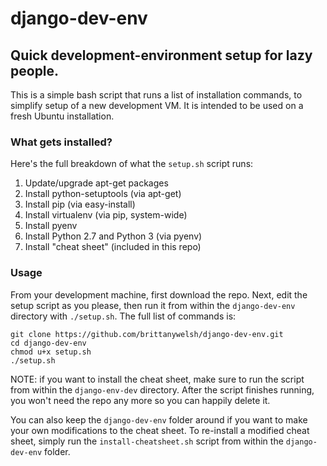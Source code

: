 # django-dev-env
## Quick development-environment setup for lazy people.

This is a simple bash script that runs a list of installation commands, to simplify setup of a new development VM. It is intended to be used on a fresh Ubuntu installation.

### What gets installed?

Here's the full breakdown of what the `setup.sh` script runs:
1. Update/upgrade apt-get packages
2. Install python-setuptools (via apt-get)
3. Install pip (via easy-install)
4. Install virtualenv (via pip, system-wide)
5. Install pyenv
6. Install Python 2.7 and Python 3 (via pyenv)
8. Install "cheat sheet" (included in this repo)

### Usage

From your development machine, first download the repo. Next, edit the setup script as you please, then run it from within the `django-dev-env` directory with `./setup.sh`. The full list of commands is:

```
git clone https://github.com/brittanywelsh/django-dev-env.git
cd django-dev-env
chmod u+x setup.sh
./setup.sh
```

NOTE: if you want to install the cheat sheet, make sure to run the script from within the `django-env-dev` directory. After the script finishes running, you won't need the repo any more so you can happily delete it.

You can also keep the `django-dev-env` folder around if you want to make your own modifications to the cheat sheet. To re-install a modified cheat sheet, simply run the `install-cheatsheet.sh` script from within the `django-dev-env` folder.
